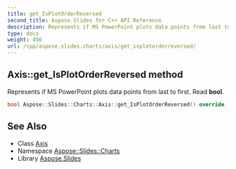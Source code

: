```yaml
---
title: get_IsPlotOrderReversed
second_title: Aspose.Slides for C++ API Reference
description: Represents if MS PowerPoint plots data points from last to first. Read bool.
type: docs
weight: 456
url: /cpp/aspose.slides.charts/axis/get_isplotorderreversed/
---
```

## Axis::get_IsPlotOrderReversed method


Represents if MS PowerPoint plots data points from last to first. Read **bool**.

```cpp
bool Aspose::Slides::Charts::Axis::get_IsPlotOrderReversed() override
```

## See Also

* Class [Axis](../)
* Namespace [Aspose::Slides::Charts](../../)
* Library [Aspose.Slides](../../../)
